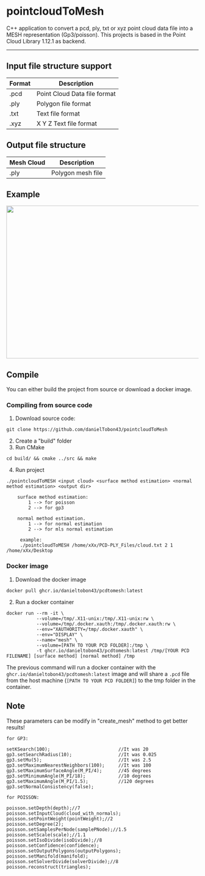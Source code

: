 # pointcloudToMesh
C++ application to convert a pcd, ply, txt or xyz point cloud data file into a MESH representation (Gp3/poisson). This projects is based in the Point Cloud Library 1.12.1 as backend.

-------------------
## Input file structure support

| Format      | Description |
| ----------- | ----------- |
| .pcd        | Point Cloud Data file format       |
| .ply        | Polygon file format                   |
| .txt        | Text file format                      |
| .xyz        | X Y Z Text file format             |

## Output file structure 

| Mesh Cloud      | Description |
| ----------- | ----------- |
| .ply   | Polygon mesh file       |

## Example
<p align="center">
   <img src="./example/mss1.png" align="center" height="400" width="700"><br>
</p>

## Compile
You can either build the project from source or download a docker image.

### Compiling from source code
1. Download source code:
```
git clone https://github.com/danielTobon43/pointcloudToMesh
```

2. Create a "build" folder
3. Run CMake

```
cd build/ && cmake ../src && make
```
       
4. Run project
```
./pointcloudToMESH <input cloud> <surface method estimation> <normal method estimation> <output dir>
    
    surface method estimation:
        1 --> for poisson
        2 --> for gp3
        
    normal method estimation.
        1 --> for normal estimation
        2 --> for mls normal estimation
        
     example:
     ./pointcloudToMESH /home/xXx/PCD-PLY_Files/cloud.txt 2 1 /home/xXx/Desktop 
```

### Docker image
1. Download the docker image

```
docker pull ghcr.io/danieltobon43/pcdtomesh:latest
```

2. Run a docker container
```
docker run --rm -it \
           --volume=/tmp/.X11-unix:/tmp/.X11-unix:rw \
           --volume=/tmp/.docker.xauth:/tmp/.docker.xauth:rw \
           --env="XAUTHORITY=/tmp/.docker.xauth" \
           --env="DISPLAY" \
           --name="mesh" \
           --volume=[PATH TO YOUR PCD FOLDER]:/tmp \
           -t ghcr.io/danieltobon43/pcdtomesh:latest /tmp/[YOUR PCD FILENAME] [surface method] [normal method] /tmp
```

The previous command will run a docker container with the `ghcr.io/danieltobon43/pcdtomesh:latest` image and will share a `.pcd` file from the host machine (`[PATH TO YOUR PCD FOLDER]`) to the tmp folder in the container.
  
## Note  
These parameters can be modify in "create_mesh" method to get better results!
  
    for GP3:
    
    setKSearch(100);                         //It was 20
    gp3.setSearchRadius(10);                 //It was 0.025
    gp3.setMu(5);                            //It was 2.5
    gp3.setMaximumNearestNeighbors(100);     //It was 100
    gp3.setMaximumSurfaceAngle(M_PI/4);      //45 degrees   
    gp3.setMinimumAngle(M_PI/18);            //10 degrees 
    gp3.setMaximumAngle(M_PI/1.5);           //120 degrees     
    gp3.setNormalConsistency(false); 
    
    for POISSON:
    
    poisson.setDepth(depth);//7
    poisson.setInputCloud(cloud_with_normals);
    poisson.setPointWeight(pointWeight);//2
    poisson.setDegree(2);
    poisson.setSamplesPerNode(samplePNode);//1.5
    poisson.setScale(scale);//1.1
    poisson.setIsoDivide(isoDivide);//8
    poisson.setConfidence(confidence);
    poisson.setOutputPolygons(outputPolygons);
    poisson.setManifold(manifold);
    poisson.setSolverDivide(solverDivide);//8
    poisson.reconstruct(triangles);
